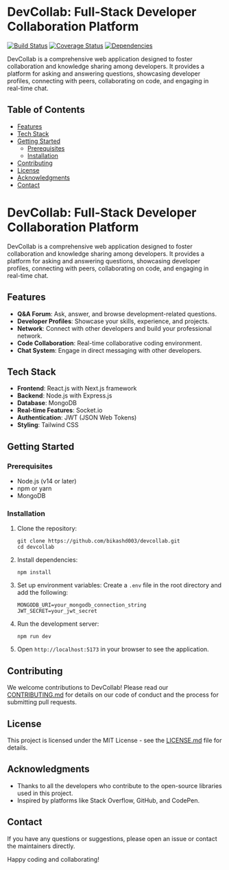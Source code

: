 # DevCollab: Full-Stack Developer Collaboration Platform

[![Build Status](https://img.shields.io/travis/yourusername/devcollab/master.svg?style=flat-square)](https://travis-ci.org/yourusername/devcollab)
[![Coverage Status](https://img.shields.io/coveralls/yourusername/devcollab/master.svg?style=flat-square)](https://coveralls.io/github/yourusername/devcollab?branch=master)
[![Dependencies](https://img.shields.io/david/yourusername/devcollab.svg?style=flat-square)](https://david-dm.org/yourusername/devcollab)

DevCollab is a comprehensive web application designed to foster collaboration and knowledge sharing among developers. It provides a platform for asking and answering questions, showcasing developer profiles, connecting with peers, collaborating on code, and engaging in real-time chat.

## Table of Contents

- [Features](#features)
- [Tech Stack](#tech-stack)
- [Getting Started](#getting-started)
  - [Prerequisites](#prerequisites)
  - [Installation](#installation)
- [Contributing](#contributing)
- [License](#license)
- [Acknowledgments](#acknowledgments)
- [Contact](#contact)

# DevCollab: Full-Stack Developer Collaboration Platform

DevCollab is a comprehensive web application designed to foster collaboration and knowledge sharing among developers. It provides a platform for asking and answering questions, showcasing developer profiles, connecting with peers, collaborating on code, and engaging in real-time chat.

## Features

- **Q&A Forum**: Ask, answer, and browse development-related questions.
- **Developer Profiles**: Showcase your skills, experience, and projects.
- **Network**: Connect with other developers and build your professional network.
- **Code Collaboration**: Real-time collaborative coding environment.
- **Chat System**: Engage in direct messaging with other developers.

## Tech Stack

- **Frontend**: React.js with Next.js framework
- **Backend**: Node.js with Express.js
- **Database**: MongoDB
- **Real-time Features**: Socket.io
- **Authentication**: JWT (JSON Web Tokens)
- **Styling**: Tailwind CSS

## Getting Started

### Prerequisites

- Node.js (v14 or later)
- npm or yarn
- MongoDB

### Installation

1. Clone the repository:

   ```
   git clone https://github.com/bikashd003/devcollab.git
   cd devcollab
   ```

2. Install dependencies:

   ```
   npm install
   ```

3. Set up environment variables:
   Create a `.env` file in the root directory and add the following:

   ```
   MONGODB_URI=your_mongodb_connection_string
   JWT_SECRET=your_jwt_secret
   ```

4. Run the development server:

   ```
   npm run dev
   ```

5. Open `http://localhost:5173` in your browser to see the application.

## Contributing

We welcome contributions to DevCollab! Please read our [CONTRIBUTING.md](CONTRIBUTING.md) for details on our code of conduct and the process for submitting pull requests.

## License

This project is licensed under the MIT License - see the [LICENSE.md](LICENSE.md) file for details.

## Acknowledgments

- Thanks to all the developers who contribute to the open-source libraries used in this project.
- Inspired by platforms like Stack Overflow, GitHub, and CodePen.

## Contact

If you have any questions or suggestions, please open an issue or contact the maintainers directly.

Happy coding and collaborating!
